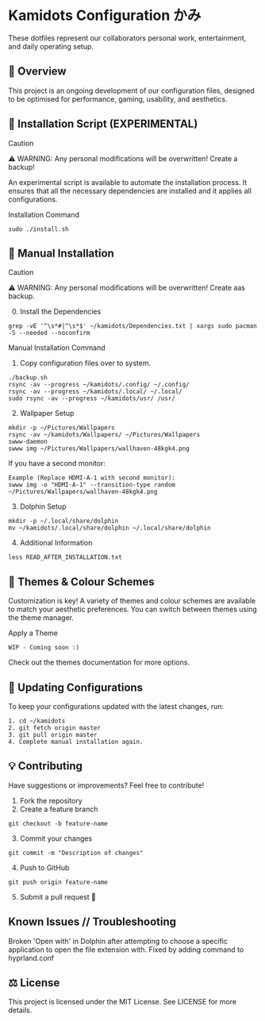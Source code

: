 # Kamidots Configuration かみ

These dotfiles represent our collaborators personal work, entertainment, and daily operating setup.

## 📌 Overview

This project is an ongoing development of our configuration files, designed to be optimised for performance, gaming, usability, and aesthetics.

## 🚀 Installation Script (EXPERIMENTAL)
> [!CAUTION]
> ⚠️ WARNING: Any personal modifications will be overwritten! Create a backup!

An experimental script is available to automate the installation process. It ensures that all the necessary dependencies are installed and it applies all configurations.

Installation Command
```
sudo ./install.sh
```

## 🔧 Manual Installation
> [!CAUTION]
> ⚠️ WARNING: Any personal modifications will be overwritten! Create aas backup.

0. Install the Dependencies
```
grep -vE '^\s*#|^\s*$' ~/kamidots/Dependencies.txt | xargs sudo pacman -S --needed --noconfirm
```

Manual Installation Command
1. Copy configuration files over to system.
```
./backup.sh
rsync -av --progress ~/kamidots/.config/ ~/.config/
rsync -av --progress ~/kamidots/.local/ ~/.local/
sudo rsync -av --progress ~/kamidots/usr/ /usr/
```

2. Wallpaper Setup
```
mkdir -p ~/Pictures/Wallpapers
rsync -av ~/kamidots/Wallpapers/ ~/Pictures/Wallpapers
swww-daemon
swww img ~/Pictures/Wallpapers/wallhaven-48kgk4.png
```
If you have a second monitor:
```
Example (Replace HDMI-A-1 with second monitor):
swww img -o "HDMI-A-1" --transition-type random ~/Pictures/Wallpapers/wallhaven-48kgk4.png
```

3. Dolphin Setup
```
mkdir -p ~/.local/share/dolphin
mv ~/kamidots/.local/share/dolphin ~/.local/share/dolphin
```

4. Additional Information
```
less READ_AFTER_INSTALLATION.txt
```
## 🎨 Themes & Colour Schemes

Customization is key! A variety of themes and colour schemes are available to match your aesthetic preferences. You can switch between themes using the theme manager.

Apply a Theme
```
WIP - Coming soon :)
```
Check out the themes documentation for more options.

## 🔄 Updating Configurations

To keep your configurations updated with the latest changes, run:
```
1. cd ~/kamidots
2. git fetch origin master
3. git pull origin master
4. Complete manual installation again.

```
## 💡 Contributing

Have suggestions or improvements? Feel free to contribute!

1. Fork the repository
2. Create a feature branch
```
git checkout -b feature-name
```
3. Commit your changes
```
git commit -m "Description of changes"
```
4. Push to GitHub
```
git push origin feature-name
```
5. Submit a pull request 🎉

## Known Issues // Troubleshooting
Broken 'Open with' in Dolphin after attempting to choose a specific application to open the file extension with.
Fixed by adding command to hyprland.conf

## ⚖️ License

This project is licensed under the MIT License. See LICENSE for more details.

